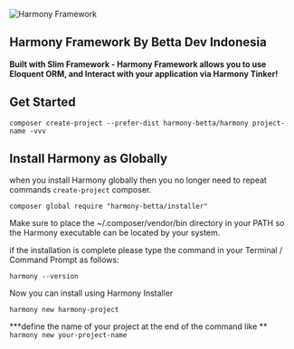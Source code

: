 ![Harmony Framework](https://image.ibb.co/eEhZdb/harmony_tinker.png "Harmony Framework")

## Harmony Framework By Betta Dev Indonesia</h2>
**Built with Slim Framework - Harmony Framework allows you to use Eloquent ORM, and Interact with your application via Harmony Tinker!**

## Get Started

    composer create-project --prefer-dist harmony-betta/harmony project-name -vvv

## Install Harmony as Globally

when you install Harmony globally then you no longer need to repeat commands `create-project` composer.



    composer global require "harmony-betta/installer"

Make sure to place the ~/.composer/vendor/bin directory in your PATH so the Harmony executable can be located by your system.

if the installation is complete please type the command in your Terminal / Command Prompt as follows:

	harmony --version

Now you can install using Harmony Installer

	harmony new harmony-project

***define the name of your project at the end of the command like ** `harmony new your-project-name`

